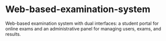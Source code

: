 # Web-based-examination-system
 Web-based examination system with dual interfaces: a student portal for online exams and an administrative panel for managing users, exams, and results.
